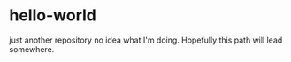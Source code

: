 # hello-world
just another repository
no idea what I'm doing. Hopefully this path will lead somewhere.
